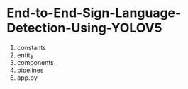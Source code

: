 # End-to-End-Sign-Language-Detection-Using-YOLOV5

1. constants
2. entity
3. components
4. pipelines
5. app.py